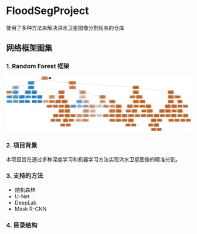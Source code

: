 # FloodSegProject

使用了多种方法来解决洪水卫星图像分割任务的仓库

## 网络框架图集

### 1. Random Forest 框架
![Random Forest 框架](RandomForest/diabetes.png)

### 2. 项目背景
本项目旨在通过多种深度学习和机器学习方法实现洪水卫星图像的精准分割。

### 3. 支持的方法
- 随机森林
- U-Net
- DeepLab
- Mask R-CNN

### 4. 目录结构
